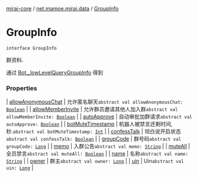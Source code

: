 [mirai-core](../../index.md) / [net.mamoe.mirai.data](../index.md) / [GroupInfo](./index.md)

# GroupInfo

`interface GroupInfo`

群资料.

通过 [Bot._lowLevelQueryGroupInfo](../../net.mamoe.mirai/-low-level-bot-a-p-i-accessor/_low-level-query-group-info.md) 得到

### Properties

| [allowAnonymousChat](allow-anonymous-chat.md) | 允许匿名聊天`abstract val allowAnonymousChat: `[`Boolean`](https://kotlinlang.org/api/latest/jvm/stdlib/kotlin/-boolean/index.html) |
| [allowMemberInvite](allow-member-invite.md) | 允许群员邀请其他人加入群`abstract val allowMemberInvite: `[`Boolean`](https://kotlinlang.org/api/latest/jvm/stdlib/kotlin/-boolean/index.html) |
| [autoApprove](auto-approve.md) | 自动审批加群请求`abstract val autoApprove: `[`Boolean`](https://kotlinlang.org/api/latest/jvm/stdlib/kotlin/-boolean/index.html) |
| [botMuteTimestamp](bot-mute-timestamp.md) | 机器人被禁言还剩时间, 秒.`abstract val botMuteTimestamp: `[`Int`](https://kotlinlang.org/api/latest/jvm/stdlib/kotlin/-int/index.html) |
| [confessTalk](confess-talk.md) | 坦白说开启状态`abstract val confessTalk: `[`Boolean`](https://kotlinlang.org/api/latest/jvm/stdlib/kotlin/-boolean/index.html) |
| [groupCode](group-code.md) | 群号码`abstract val groupCode: `[`Long`](https://kotlinlang.org/api/latest/jvm/stdlib/kotlin/-long/index.html) |
| [memo](memo.md) | 入群公告`abstract val memo: `[`String`](https://kotlinlang.org/api/latest/jvm/stdlib/kotlin/-string/index.html) |
| [muteAll](mute-all.md) | 全员禁言`abstract val muteAll: `[`Boolean`](https://kotlinlang.org/api/latest/jvm/stdlib/kotlin/-boolean/index.html) |
| [name](name.md) | 名称`abstract val name: `[`String`](https://kotlinlang.org/api/latest/jvm/stdlib/kotlin/-string/index.html) |
| [owner](owner.md) | 群主`abstract val owner: `[`Long`](https://kotlinlang.org/api/latest/jvm/stdlib/kotlin/-long/index.html) |
| [uin](uin.md) | Uin`abstract val uin: `[`Long`](https://kotlinlang.org/api/latest/jvm/stdlib/kotlin/-long/index.html) |

